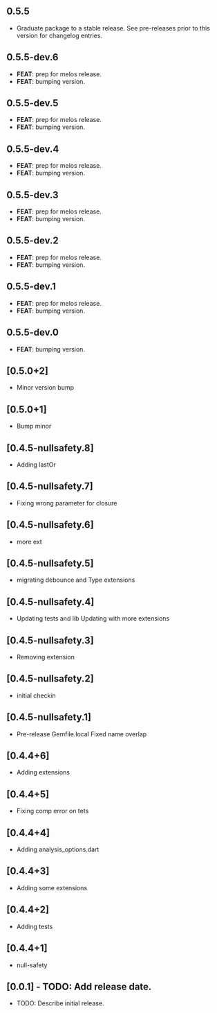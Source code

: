 ## 0.5.5

 - Graduate package to a stable release. See pre-releases prior to this version for changelog entries.

## 0.5.5-dev.6

 - **FEAT**: prep for melos release.
 - **FEAT**: bumping version.

## 0.5.5-dev.5

 - **FEAT**: prep for melos release.
 - **FEAT**: bumping version.

## 0.5.5-dev.4

 - **FEAT**: prep for melos release.
 - **FEAT**: bumping version.

## 0.5.5-dev.3

 - **FEAT**: prep for melos release.
 - **FEAT**: bumping version.

## 0.5.5-dev.2

 - **FEAT**: prep for melos release.
 - **FEAT**: bumping version.

## 0.5.5-dev.1

 - **FEAT**: prep for melos release.
 - **FEAT**: bumping version.

## 0.5.5-dev.0

 - **FEAT**: bumping version.

## [0.5.0+2]
 * Minor version bump

## [0.5.0+1]
 * Bump minor

## [0.4.5-nullsafety.8]
 * Adding lastOr

## [0.4.5-nullsafety.7]
 * Fixing wrong parameter for closure

## [0.4.5-nullsafety.6]
 * more ext

## [0.4.5-nullsafety.5]
 * migrating debounce and Type extensions

## [0.4.5-nullsafety.4]
 * Updating tests and lib
Updating with more extensions

## [0.4.5-nullsafety.3]
 * Removing extension

## [0.4.5-nullsafety.2]
 * initial checkin

## [0.4.5-nullsafety.1]
 * Pre-release
Gemfile.local
Fixed name overlap

## [0.4.4+6]
 * Adding extensions

## [0.4.4+5]
 * Fixing comp error on tets

## [0.4.4+4]
 * Adding analysis_options.dart

## [0.4.4+3]
 * Adding some extensions

## [0.4.4+2]
 * Adding tests

## [0.4.4+1]
 * null-safety

## [0.0.1] - TODO: Add release date.

* TODO: Describe initial release.
